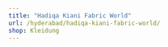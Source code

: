 ```yaml
---
title: "Hadiqa Kiani Fabric World"
url: /hyderabad/hadiqa-kiani-fabric-world/
shop: Kleidung
---
```

